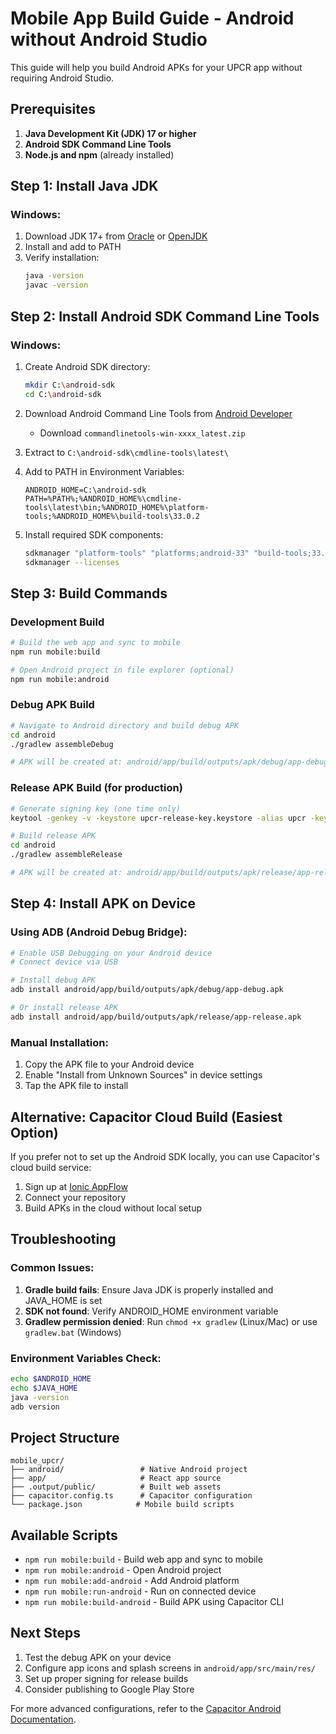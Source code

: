 # Mobile App Build Guide - Android without Android Studio

This guide will help you build Android APKs for your UPCR app without requiring Android Studio.

## Prerequisites

1. **Java Development Kit (JDK) 17 or higher**
2. **Android SDK Command Line Tools**
3. **Node.js and npm** (already installed)

## Step 1: Install Java JDK

### Windows:
1. Download JDK 17+ from [Oracle](https://www.oracle.com/java/technologies/downloads/) or [OpenJDK](https://adoptium.net/)
2. Install and add to PATH
3. Verify installation:
   ```bash
   java -version
   javac -version
   ```

## Step 2: Install Android SDK Command Line Tools

### Windows:
1. Create Android SDK directory:
   ```bash
   mkdir C:\android-sdk
   cd C:\android-sdk
   ```

2. Download Android Command Line Tools from [Android Developer](https://developer.android.com/studio#command-tools)
   - Download `commandlinetools-win-xxxx_latest.zip`

3. Extract to `C:\android-sdk\cmdline-tools\latest\`

4. Add to PATH in Environment Variables:
   ```
   ANDROID_HOME=C:\android-sdk
   PATH=%PATH%;%ANDROID_HOME%\cmdline-tools\latest\bin;%ANDROID_HOME%\platform-tools;%ANDROID_HOME%\build-tools\33.0.2
   ```

5. Install required SDK components:
   ```bash
   sdkmanager "platform-tools" "platforms;android-33" "build-tools;33.0.2"
   sdkmanager --licenses
   ```

## Step 3: Build Commands

### Development Build
```bash
# Build the web app and sync to mobile
npm run mobile:build

# Open Android project in file explorer (optional)
npm run mobile:android
```

### Debug APK Build
```bash
# Navigate to Android directory and build debug APK
cd android
./gradlew assembleDebug

# APK will be created at: android/app/build/outputs/apk/debug/app-debug.apk
```

### Release APK Build (for production)
```bash
# Generate signing key (one time only)
keytool -genkey -v -keystore upcr-release-key.keystore -alias upcr -keyalg RSA -keysize 2048 -validity 10000

# Build release APK
cd android
./gradlew assembleRelease

# APK will be created at: android/app/build/outputs/apk/release/app-release.apk
```

## Step 4: Install APK on Device

### Using ADB (Android Debug Bridge):
```bash
# Enable USB Debugging on your Android device
# Connect device via USB

# Install debug APK
adb install android/app/build/outputs/apk/debug/app-debug.apk

# Or install release APK
adb install android/app/build/outputs/apk/release/app-release.apk
```

### Manual Installation:
1. Copy the APK file to your Android device
2. Enable "Install from Unknown Sources" in device settings
3. Tap the APK file to install

## Alternative: Capacitor Cloud Build (Easiest Option)

If you prefer not to set up the Android SDK locally, you can use Capacitor's cloud build service:

1. Sign up at [Ionic AppFlow](https://ionic.io/appflow)
2. Connect your repository
3. Build APKs in the cloud without local setup

## Troubleshooting

### Common Issues:

1. **Gradle build fails**: Ensure Java JDK is properly installed and JAVA_HOME is set
2. **SDK not found**: Verify ANDROID_HOME environment variable
3. **Gradlew permission denied**: Run `chmod +x gradlew` (Linux/Mac) or use `gradlew.bat` (Windows)

### Environment Variables Check:
```bash
echo $ANDROID_HOME
echo $JAVA_HOME
java -version
adb version
```

## Project Structure

```
mobile_upcr/
├── android/                 # Native Android project
├── app/                     # React app source
├── .output/public/          # Built web assets
├── capacitor.config.ts      # Capacitor configuration
└── package.json            # Mobile build scripts
```

## Available Scripts

- `npm run mobile:build` - Build web app and sync to mobile
- `npm run mobile:android` - Open Android project
- `npm run mobile:add-android` - Add Android platform
- `npm run mobile:run-android` - Run on connected device
- `npm run mobile:build-android` - Build APK using Capacitor CLI

## Next Steps

1. Test the debug APK on your device
2. Configure app icons and splash screens in `android/app/src/main/res/`
3. Set up proper signing for release builds
4. Consider publishing to Google Play Store

For more advanced configurations, refer to the [Capacitor Android Documentation](https://capacitorjs.com/docs/android). 